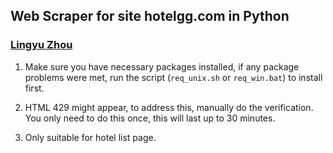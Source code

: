 ## Web Scraper for site hotelgg.com in Python 
### [Lingyu Zhou](https://zhoulingyu.net)

1. Make sure you have necessary packages installed, if any package problems were met, run the script (`req_unix.sh` or `req_win.bat`) to install first.

2. HTML 429 might appear, to address this, manually do the verification. You only need to do this once, this will last up to 30 minutes.

3. Only suitable for hotel list page.
